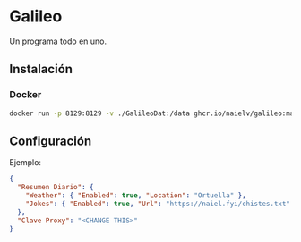 # Galileo
Un programa todo en uno.

## Instalación 
### Docker
```bash
docker run -p 8129:8129 -v ./GalileoDat:/data ghcr.io/naielv/galileo:main
```
## Configuración
Ejemplo:
```json
{
  "Resumen Diario": {
    "Weather": { "Enabled": true, "Location": "Ortuella" },
    "Jokes": { "Enabled": true, "Url": "https://naiel.fyi/chistes.txt" }
  },
  "Clave Proxy": "<CHANGE THIS>"
}
```
